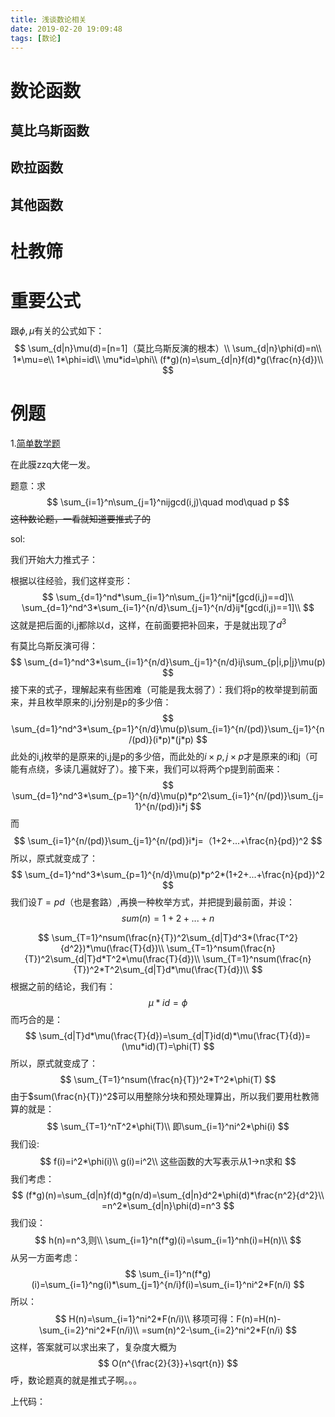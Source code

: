 ```yaml
---
title: 浅谈数论相关
date: 2019-02-20 19:09:48
tags: [数论]
---
```


# 数论函数

<!--more-->

## 莫比乌斯函数

## 欧拉函数

## 其他函数



# 杜教筛



# 重要公式

跟$\phi,\mu$有关的公式如下：
$$
\sum_{d|n}\mu(d)=[n=1]（莫比乌斯反演的根本）\\
\sum_{d|n}\phi(d)=n\\
1*\mu=e\\
1*\phi=id\\
\mu*id=\phi\\
(f*g)(n)=\sum_{d|n}f(d)*g(\frac{n}{d})\\
$$


# 例题

1.[简单数学题](https://www.luogu.org/problemnew/show/P3768)

在此膜zzq大佬一发。

题意：求
$$
\sum_{i=1}^n\sum_{j=1}^nijgcd(i,j)\quad mod\quad p
$$
~~这种数论题，一看就知道要推式子的~~

sol:

我们开始大力推式子：

根据以往经验，我们这样变形：
$$
\sum_{d=1}^nd*\sum_{i=1}^n\sum_{j=1}^nij*[gcd(i,j)==d]\\
\sum_{d=1}^nd^3*\sum_{i=1}^{n/d}\sum_{j=1}^{n/d}ij*[gcd(i,j)==1]\\
$$
这就是把后面的i,j都除以d，这样，在前面要把补回来，于是就出现了$d^3$

有莫比乌斯反演可得：
$$
\sum_{d=1}^nd^3*\sum_{i=1}^{n/d}\sum_{j=1}^{n/d}ij\sum_{p|i,p|j}\mu(p)
$$
接下来的式子，理解起来有些困难（可能是我太弱了）：我们将p的枚举提到前面来，并且枚举原来的i,j分别是p的多少倍：
$$
\sum_{d=1}^nd^3*\sum_{p=1}^{n/d}\mu(p)\sum_{i=1}^{n/(pd)}\sum_{j=1}^{n/(pd)}(i*p)*(j*p)
$$
此处的i,j枚举的是原来的i,j是p的多少倍，而此处的$i\times p,j\times p$才是原来的i和j（可能有点绕，多读几遍就好了）。接下来，我们可以将两个p提到前面来：
$$
\sum_{d=1}^nd^3*\sum_{p=1}^{n/d}\mu(p)*p^2\sum_{i=1}^{n/(pd)}\sum_{j=1}^{n/(pd)}i*j
$$
而
$$
\sum_{i=1}^{n/(pd)}\sum_{j=1}^{n/(pd)}i*j=（1+2+...+\frac{n}{pd})^2
$$
所以，原式就变成了：
$$
\sum_{d=1}^nd^3*\sum_{p=1}^{n/d}\mu(p)*p^2*(1+2+...+\frac{n}{pd})^2
$$
我们设$T=pd$（也是套路）,再换一种枚举方式，并把提到最前面，并设：
$$
sum(n)=1+2+...+n
$$

$$
\sum_{T=1}^nsum(\frac{n}{T})^2\sum_{d|T}d^3*(\frac{T^2}{d^2})*\mu(\frac{T}{d})\\
\sum_{T=1}^nsum(\frac{n}{T})^2\sum_{d|T}d*T^2*\mu(\frac{T}{d})\\
\sum_{T=1}^nsum(\frac{n}{T})^2*T^2\sum_{d|T}d*\mu(\frac{T}{d})\\
$$
根据之前的结论，我们有：
$$
\mu*id=\phi
$$
而巧合的是：
$$
\sum_{d|T}d*\mu(\frac{T}{d})=\sum_{d|T}id(d)*\mu(\frac{T}{d})=(\mu*id)(T)=\phi(T)
$$
所以，原式就变成了：
$$
\sum_{T=1}^nsum(\frac{n}{T})^2*T^2*\phi(T)
$$
由于$sum(\frac{n}{T})^2$可以用整除分块和预处理算出，所以我们要用杜教筛算的就是：
$$
\sum_{T=1}^nT^2*\phi(T)\\
即\sum_{i=1}^ni^2*\phi(i)
$$
我们设:
$$
f(i)=i^2*\phi(i)\\
g(i)=i^2\\
这些函数的大写表示从1->n求和
$$
我们考虑：
$$
(f*g)(n)=\sum_{d|n}f(d)*g(n/d)=\sum_{d|n}d^2*\phi(d)*\frac{n^2}{d^2}\\
=n^2*\sum_{d|n}\phi(d)=n^3
$$
我们设：
$$
h(n)=n^3,则\\
\sum_{i=1}^n(f*g)(i)=\sum_{i=1}^nh(i)=H(n)\\
$$
从另一方面考虑：
$$
\sum_{i=1}^n(f*g)(i)=\sum_{i=1}^ng(i)*\sum_{j=1}^{n/i}f(i)=\sum_{i=1}^ni^2*F(n/i)
$$
所以：
$$
H(n)=\sum_{i=1}^ni^2*F(n/i)\\
移项可得：F(n)=H(n)-\sum_{i=2}^ni^2*F(n/i)\\
=sum(n)^2-\sum_{i=2}^ni^2*F(n/i)
$$
这样，答案就可以求出来了，复杂度大概为
$$
O(n^{\frac{2}{3}}+\sqrt{n})
$$
呼，数论题真的就是推式子啊。。。

上代码：






